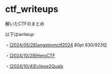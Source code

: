 # ctf_writeups
解いたCTFのまとめ

以下はwriteup

・[(2024/05/28)angstromctf2024](https://github.com/mikoto2726/ctf_writeups/tree/main/angstromctf2024)
80pt 630/923位

・[(2024/10/29)HeroCTF](https://github.com/mikoto2726/ctf_writeups/tree/main/heroctf)  

・[(2024/10/4)Eclipse2Quals](https://github.com/mikoto2726/ctf_writeups/tree/main/eclipse2/misc/git_happens)

